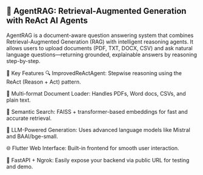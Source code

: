 ## 🧠 AgentRAG: Retrieval-Augmented Generation with ReAct AI Agents
AgentRAG is a document-aware question answering system that combines Retrieval-Augmented Generation (RAG) with intelligent reasoning agents. It allows users to upload documents (PDF, TXT, DOCX, CSV) and ask natural language questions—returning grounded, explainable answers by reasoning step-by-step.

🚀 Key Features
🔍 ImprovedReActAgent: Stepwise reasoning using the ReAct (Reason + Act) pattern.

📄 Multi-format Document Loader: Handles PDFs, Word docs, CSVs, and plain text.

🧠 Semantic Search: FAISS + transformer-based embeddings for fast and accurate retrieval.

💬 LLM-Powered Generation: Uses advanced language models like Mistral and BAAI/bge-small.

🌐 Flutter Web Interface: Built-in frontend for smooth user interaction.

🔌 FastAPI + Ngrok: Easily expose your backend via public URL for testing and demo.
